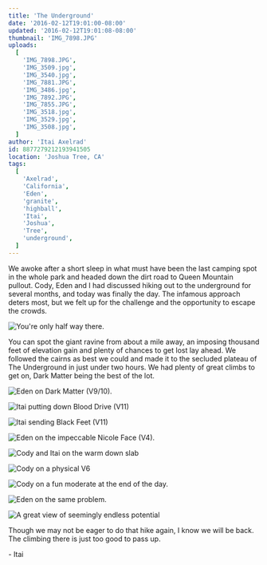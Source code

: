 ```yaml
---
title: 'The Underground'
date: '2016-02-12T19:01:00-08:00'
updated: '2016-02-12T19:01:08-08:00'
thumbnail: 'IMG_7898.JPG'
uploads:
  [
    'IMG_7898.JPG',
    'IMG_3509.jpg',
    'IMG_3540.jpg',
    'IMG_7881.JPG',
    'IMG_3486.jpg',
    'IMG_7892.JPG',
    'IMG_7855.JPG',
    'IMG_3518.jpg',
    'IMG_3529.jpg',
    'IMG_3508.jpg',
  ]
author: 'Itai Axelrad'
id: 8877279212193941505
location: 'Joshua Tree, CA'
tags:
  [
    'Axelrad',
    'California',
    'Eden',
    'granite',
    'highball',
    'Itai',
    'Joshua',
    'Tree',
    'underground',
  ]
---
```


We awoke after a short sleep in what must have been the last camping spot in the whole park and headed down the dirt road to Queen Mountain pullout. Cody, Eden and I had discussed hiking out to the underground for several months, and today was finally the day. The infamous approach deters most, but we felt up for the challenge and the opportunity to escape the crowds.

![You're only half way there.](uploads/IMG_7898.JPG)

You can spot the giant ravine from about a mile away, an imposing thousand feet of elevation gain and plenty of chances to get lost lay ahead. We followed the cairns as best we could and made it to the secluded plateau of The Underground in just under two hours. We had plenty of great climbs to get on, Dark Matter being the best of the lot.

![Eden on Dark Matter (V9/10).](uploads/IMG_3509.jpg)

![Itai putting down Blood Drive (V11)](uploads/IMG_3540.jpg)

![Itai sending Black Feet (V11)](uploads/IMG_7881.JPG)

![Eden on the impeccable Nicole Face (V4).](uploads/IMG_3486.jpg)

![Cody and Itai on the warm down slab](uploads/IMG_7892.JPG)

![Cody on a physical V6](uploads/IMG_7855.JPG)

![Cody on a fun moderate at the end of the day.](uploads/IMG_3518.jpg)

![Eden on the same problem.](uploads/IMG_3529.jpg)

![A great view of seemingly endless potential](uploads/IMG_3508.jpg)

Though we may not be eager to do that hike again, I know we will be back. The climbing there is just too good to pass up.

\- Itai
